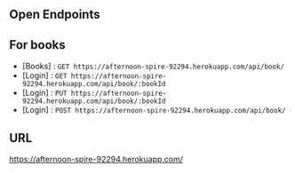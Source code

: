 ## Open Endpoints

## For books

- [Books] : `GET https://afternoon-spire-92294.herokuapp.com/api/book/`
- [Login] : `GET https://afternoon-spire-92294.herokuapp.com/api/book/:bookId`
- [Login] : `PUT https://afternoon-spire-92294.herokuapp.com/api/book/:bookId`
- [Login] : `POST https://afternoon-spire-92294.herokuapp.com/api/book/`

## URL

https://afternoon-spire-92294.herokuapp.com/
